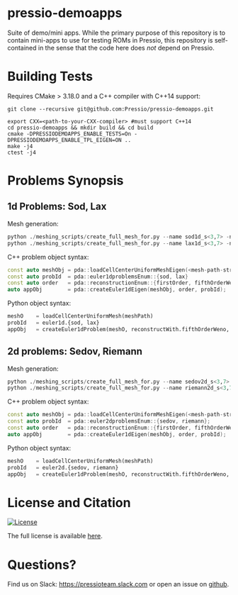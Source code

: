 # pressio-demoapps

Suite of demo/mini apps.
While the primary purpose of this repository is to contain mini-apps
to use for testing ROMs in Pressio, this repository is self-contained in the sense
that the code here does *not* depend on Pressio.

# Building Tests
Requires CMake > 3.18.0 and a C++ compiler with C++14 support:

```
git clone --recursive git@github.com:Pressio/pressio-demoapps.git

export CXX=<path-to-your-CXX-compiler> #must support C++14
cd pressio-demoapps && mkdir build && cd build
cmake -DPRESSIODEMOAPPS_ENABLE_TESTS=On -DPRESSIODEMOAPPS_ENABLE_TPL_EIGEN=ON ..
make -j4
ctest -j4
```


# Problems Synopsis 

## 1d Problems: Sod, Lax

Mesh generation: 
```py
python ./meshing_scripts/create_full_mesh_for.py --name sod1d_s<3,7> -n <N> -outDir <somewhere>
python ./meshing_scripts/create_full_mesh_for.py --name lax1d_s<3,7> -n <N> -outDir <somewhere>
```

C++ problem object syntax:
```c++
const auto meshObj = pda::loadCellCenterUniformMeshEigen(<mesh-path-string>);
const auto probId  = pda::euler1dproblemsEnum::{sod, lax}
const auto order   = pda::reconstructionEnum::{firstOrder, fifthOrderWeno};
auto appObj        = pda::createEuler1dEigen(meshObj, order, probId);
```

Python object syntax: 
```py
meshO    = loadCellCenterUniformMesh(meshPath)
probId   = euler1d.{sod, lax}
appObj   = createEuler1dProblem(meshO, reconstructWith.fifthOrderWeno, probId)
```

## 2d problems: Sedov, Riemann

Mesh generation: 
```py
python ./meshing_scripts/create_full_mesh_for.py --name sedov2d_s<3,7> -n <Nx> <Ny> -outDir <somewhere>
python ./meshing_scripts/create_full_mesh_for.py --name riemann2d_s<3,7> -n <Nx> <Ny> -outDir <somewhere>
```

C++ problem object syntax:
```c++
const auto meshObj = pda::loadCellCenterUniformMeshEigen(<mesh-path-string>);
const auto probId  = pda::euler2dproblemsEnum::{sedov, riemann};
const auto order   = pda::reconstructionEnum::{firstOrder, fifthOrderWeno};
auto appObj        = pda::createEuler1dEigen(meshObj, order, probId);
```

Python object syntax: 
```py
meshO    = loadCellCenterUniformMesh(meshPath)
probId   = euler2d.{sedov, riemann}
appObj   = createEuler1dProblem(meshO, reconstructWith.fifthOrderWeno, probId)

```



# License and Citation
[![License](https://img.shields.io/badge/License-BSD%203--Clause-blue.svg)](https://opensource.org/licenses/BSD-3-Clause)

The full license is available [here](https://pressio-demosapps.github.io/various/license/).

# Questions?
Find us on Slack: https://pressioteam.slack.com or open an issue on [github](https://github.com/Pressio/pressio-tutorials).
